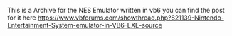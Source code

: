 This is a Archive for the NES Emulator written in vb6 you can find the post for it here https://www.vbforums.com/showthread.php?821139-Nintendo-Entertainment-System-emulator-in-VB6-EXE-source
